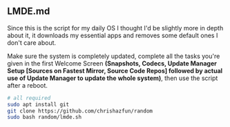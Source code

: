 ## LMDE.md
Since this is the script for my daily OS I thought I'd be slightly more in depth about it, it downloads my essential apps and removes some default ones I don't care about.

Make sure the system is completely updated, complete all the tasks you're given in the first Welcome Screen **(Snapshots, Codecs, Update Manager Setup [Sources on Fastest Mirror, Source Code Repos] followed by actual use of Update Manager to update the whole system)**, then use the script after a reboot.

```bash
# all required
sudo apt install git
git clone https://github.com/chrishazfun/random
sudo bash random/lmde.sh
```